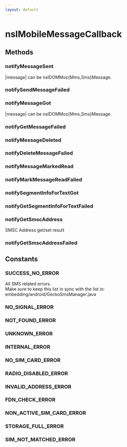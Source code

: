 ```yaml
---
layout: default
---
```


# nsIMobileMessageCallback #

## Methods ##

### notifyMessageSent ###
  
|message| can be nsIDOMMoz{Mms,Sms}Message.  
  

### notifySendMessageFailed ###

### notifyMessageGot ###
  
|message| can be nsIDOMMoz{Mms,Sms}Message.  
  

### notifyGetMessageFailed ###

### notifyMessageDeleted ###

### notifyDeleteMessageFailed ###

### notifyMessageMarkedRead ###

### notifyMarkMessageReadFailed ###

### notifySegmentInfoForTextGot ###

### notifyGetSegmentInfoForTextFailed ###

### notifyGetSmscAddress ###
  
 SMSC Address get/set result  
  

### notifyGetSmscAddressFailed ###

## Constants ##

### SUCCESS_NO_ERROR ###
  
All SMS related errors.  
Make sure to keep this list in sync with the list in:  
embedding/android/GeckoSmsManager.java  
  

### NO_SIGNAL_ERROR ###

### NOT_FOUND_ERROR ###

### UNKNOWN_ERROR ###

### INTERNAL_ERROR ###

### NO_SIM_CARD_ERROR ###

### RADIO_DISABLED_ERROR ###

### INVALID_ADDRESS_ERROR ###

### FDN_CHECK_ERROR ###

### NON_ACTIVE_SIM_CARD_ERROR ###

### STORAGE_FULL_ERROR ###

### SIM_NOT_MATCHED_ERROR ###
